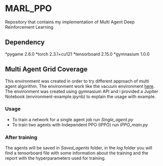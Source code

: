 # MARL_PPO

Repository that contains my implementation of Multi Agent Deep Reinforcement Learning

## Dependency

*pygame 2.6.0
*torch  2.3.1+cu121
*tensorboard 2.15.0
*gymnasium 1.0.0

## Multi Agent Grid Coverage

This environment was created in order to try different approach of multi agent algorithm. The environment work like the vacuum environment [here](https://youtu.be/qgb0gyrpiGk).
The environment was created using gymnasium API and i provided a Jupiter Notebook (environment-example.ipynb) to explain the usage with example.

### Usage

* To train a network for a single agent job run *Single_agent.py*
* To train two agents with Independent PPO (IPPO) run *IPPO_main.py*

### After training

The agents will be saved in *Saved_agents* folder, in the *log* folder you will find a tensorboard file with some information about the training and the report with the hyperparameters used for training.